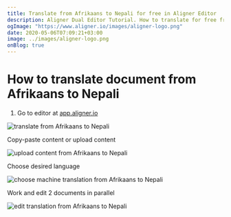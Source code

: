 ```yaml
---
title: Translate from Afrikaans to Nepali for free in Aligner Editor
description: Aligner Dual Editor Tutorial. How to translate for free from Afrikaans to Nepali. Aligner is multilingual document management platform. 
ogImage: "https://www.aligner.io/images/aligner-logo.png"
date: 2020-05-06T07:09:21+03:00
image: ../images/aligner-logo.png
onBlog: true
---
```


# How to translate document from Afrikaans to Nepali

1. Go to editor at [app.aligner.io](https://app.aligner.io "Aligner App web page")

![translate from Afrikaans to Nepali](../aligner-blank-editor.png "translate from Afrikaans to Nepali")

Copy-paste content or upload content

![upload content from Afrikaans to Nepali](../aligner-uploaded-document.png "upload content from Afrikaans to Nepali")

Choose desired language

![choose machine translation from Afrikaans to Nepali](../aligner-language-dropdown.png "choose machine translation from Afrikaans to Nepali")

Work and edit 2 documents in parallel

![edit translation from Afrikaans to Nepali](../aligner-double-sitded-editor.png "edit translation from Afrikaans to Nepali")

